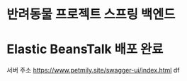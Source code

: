 # 반려동물 프로젝트 스프링 백엔드

# Elastic BeansTalk 배포 완료 

서버 주소
https://www.petmily.site/swagger-ui/index.html
df